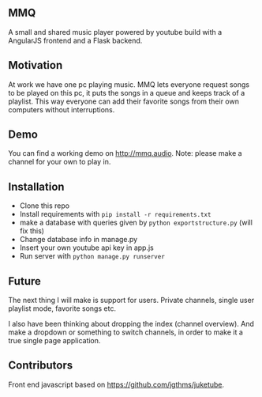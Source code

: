 ## MMQ
A small and shared music player powered by youtube build with a AngularJS frontend and a Flask backend.

## Motivation
At work we have one pc playing music. MMQ lets everyone request songs to be played on this pc, it puts the songs in a queue and keeps track of a playlist. This way everyone can add their favorite songs from their own computers without interruptions.

## Demo
You can find a working demo on http://mmq.audio. Note: please make a channel for your own to play in.

## Installation
- Clone this repo
- Install requirements with `pip install -r requirements.txt` 
- make a database with queries given by `python exportstructure.py` (will fix this)
- Change database info in manage.py
- Insert your own youtube api key in app.js
- Run server with `python manage.py runserver`

## Future
The next thing I will make is support for users. Private channels, single user playlist mode, favorite songs etc. 

I also have been thinking about dropping the index (channel overview). And make a dropdown or something to switch channels, in order to make it a true single page application. 

## Contributors
Front end javascript based on https://github.com/jgthms/juketube.